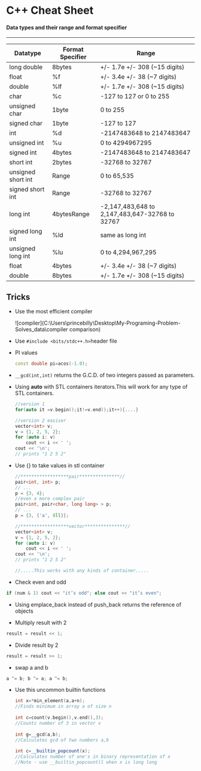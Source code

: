 # C++ Cheat Sheet

#### Data types and their range and format specifier

-------------

| Datatype           | Format Specifier | Range                                          |
| ------------------ | ---------------- | ---------------------------------------------- |
| long double        | 8bytes           | +/- 1.7e +/- 308 (~15 digits)                  |
| float              | %f               | +/- 3.4e +/- 38 (~7 digits)                    |
| double             | %lf              | +/- 1.7e +/- 308 (~15 digits)                  |
| char               | %c               | -127 to 127 or 0 to 255                        |
| unsigned char      | 1byte            | 0 to 255                                       |
| signed char        | 1byte            | -127 to 127                                    |
| int                | %d               | -2147483648 to 2147483647                      |
| unsigned int       | %u               | 0 to 4294967295                                |
| signed int         | 4bytes           | -2147483648 to 2147483647                      |
| short int          | 2bytes           | -32768 to 32767                                |
| unsigned short int | Range            | 0 to 65,535                                    |
| signed short int   | Range            | -32768 to 32767                                |
| long int           | 4bytesRange      | -2,147,483,648 to 2,147,483,647-32768 to 32767 |
| signed long int    | %ld              | same as long int                               |
| unsigned long int  | %lu              | 0 to 4,294,967,295                             |
| float              | 4bytes           | +/- 3.4e +/- 38 (~7 digits)                    |
| double             | 8bytes           | +/- 1.7e +/- 308 (~15 digits)                  |



## Tricks

- Use the most efficient compiler

  ![compiler](C:\Users\princebilly\Desktop\My-Programing-Problem-Solves\_data\compiler comparison)

- Use `#include <bits/stdc++.h>`header file

- PI values

  ```c++
  const double pi=acos(-1.0);
  ```

  

- `__gcd(int,int)` returns the G.C.D. of two integers passed as parameters. 

- Using **auto** with STL containers iterators.This will work for any type of STL containers.

    ```c++
    //version 1
    for(auto it =v.begin();it!=v.end();it++){....}

    //version 2 easiser
    vector<int> v;
    v = {1, 2, 5, 2};
    for (auto i: v)
        cout << i << ' ';
    cout << '\n';
    // prints "1 2 5 2"
    ```

- Use {} to take values in stl container

  ```c++
  //******************pair***************//
  pair<int, int> p;
  // ...
  p = {3, 4};
  //even a more complex pair
  pair<int, pair<char, long long> > p;
  // ...
  p = {3, {'a', 8ll}};
  
  //******************vector***************//
  vector<int> v;
  v = {1, 2, 5, 2};
  for (auto i: v)
      cout << i << ' ';
  cout << '\n';
  // prints "1 2 5 2"
  
  //.....This works with any kinds of container.....
  ```

  

- Check even and odd

```c++
if (num & 1) cout << "it’s odd"; else cout << "it’s even";
```

- Using emplace_back instead of push_back returns the reference of objects

- Multiply result with 2

```c++
result = result << 1; 
```

- Divide result by 2

```c++
result = result >> 1; 
```

- swap a and b

```c++
a ^= b; b ^= a; a ^= b;
```

- Use this uncommon builtin functions

  ```c++
  int x=*min_element(a,a+n);
  //Finds minimum in array a of size n
   
  int c=count(v.begin(),v.end(),3);
  //Counts number of 3 in vector v
   
  int g=__gcd(a,b);
  //Calculates gcd of two numbers a,b
   
  int c=__builtin_popcount(x);
  //Calculates number of one's in binary representation of x
  //Note - use __builtin_popcountll when x is long long
  ```

